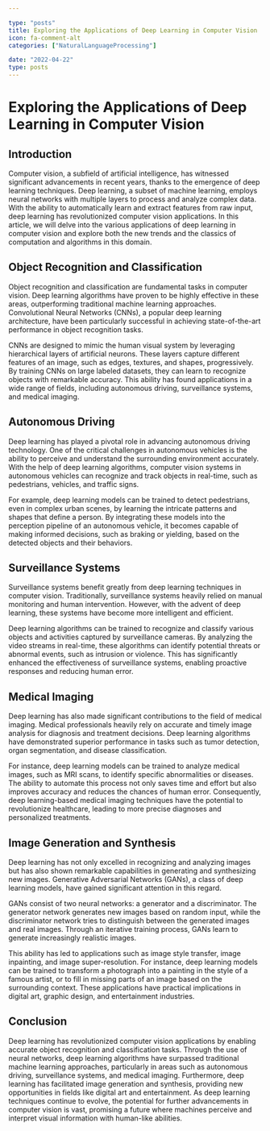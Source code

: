 ```yaml
---

type: "posts"
title: Exploring the Applications of Deep Learning in Computer Vision
icon: fa-comment-alt
categories: ["NaturalLanguageProcessing"]

date: "2022-04-22"
type: posts
---
```





# Exploring the Applications of Deep Learning in Computer Vision

## Introduction

Computer vision, a subfield of artificial intelligence, has witnessed significant advancements in recent years, thanks to the emergence of deep learning techniques. Deep learning, a subset of machine learning, employs neural networks with multiple layers to process and analyze complex data. With the ability to automatically learn and extract features from raw input, deep learning has revolutionized computer vision applications. In this article, we will delve into the various applications of deep learning in computer vision and explore both the new trends and the classics of computation and algorithms in this domain.

## Object Recognition and Classification

Object recognition and classification are fundamental tasks in computer vision. Deep learning algorithms have proven to be highly effective in these areas, outperforming traditional machine learning approaches. Convolutional Neural Networks (CNNs), a popular deep learning architecture, have been particularly successful in achieving state-of-the-art performance in object recognition tasks.

CNNs are designed to mimic the human visual system by leveraging hierarchical layers of artificial neurons. These layers capture different features of an image, such as edges, textures, and shapes, progressively. By training CNNs on large labeled datasets, they can learn to recognize objects with remarkable accuracy. This ability has found applications in a wide range of fields, including autonomous driving, surveillance systems, and medical imaging.

## Autonomous Driving

Deep learning has played a pivotal role in advancing autonomous driving technology. One of the critical challenges in autonomous vehicles is the ability to perceive and understand the surrounding environment accurately. With the help of deep learning algorithms, computer vision systems in autonomous vehicles can recognize and track objects in real-time, such as pedestrians, vehicles, and traffic signs.

For example, deep learning models can be trained to detect pedestrians, even in complex urban scenes, by learning the intricate patterns and shapes that define a person. By integrating these models into the perception pipeline of an autonomous vehicle, it becomes capable of making informed decisions, such as braking or yielding, based on the detected objects and their behaviors.

## Surveillance Systems

Surveillance systems benefit greatly from deep learning techniques in computer vision. Traditionally, surveillance systems heavily relied on manual monitoring and human intervention. However, with the advent of deep learning, these systems have become more intelligent and efficient.

Deep learning algorithms can be trained to recognize and classify various objects and activities captured by surveillance cameras. By analyzing the video streams in real-time, these algorithms can identify potential threats or abnormal events, such as intrusion or violence. This has significantly enhanced the effectiveness of surveillance systems, enabling proactive responses and reducing human error.

## Medical Imaging

Deep learning has also made significant contributions to the field of medical imaging. Medical professionals heavily rely on accurate and timely image analysis for diagnosis and treatment decisions. Deep learning algorithms have demonstrated superior performance in tasks such as tumor detection, organ segmentation, and disease classification.

For instance, deep learning models can be trained to analyze medical images, such as MRI scans, to identify specific abnormalities or diseases. The ability to automate this process not only saves time and effort but also improves accuracy and reduces the chances of human error. Consequently, deep learning-based medical imaging techniques have the potential to revolutionize healthcare, leading to more precise diagnoses and personalized treatments.

## Image Generation and Synthesis

Deep learning has not only excelled in recognizing and analyzing images but has also shown remarkable capabilities in generating and synthesizing new images. Generative Adversarial Networks (GANs), a class of deep learning models, have gained significant attention in this regard.

GANs consist of two neural networks: a generator and a discriminator. The generator network generates new images based on random input, while the discriminator network tries to distinguish between the generated images and real images. Through an iterative training process, GANs learn to generate increasingly realistic images.

This ability has led to applications such as image style transfer, image inpainting, and image super-resolution. For instance, deep learning models can be trained to transform a photograph into a painting in the style of a famous artist, or to fill in missing parts of an image based on the surrounding context. These applications have practical implications in digital art, graphic design, and entertainment industries.

## Conclusion

Deep learning has revolutionized computer vision applications by enabling accurate object recognition and classification tasks. Through the use of neural networks, deep learning algorithms have surpassed traditional machine learning approaches, particularly in areas such as autonomous driving, surveillance systems, and medical imaging. Furthermore, deep learning has facilitated image generation and synthesis, providing new opportunities in fields like digital art and entertainment. As deep learning techniques continue to evolve, the potential for further advancements in computer vision is vast, promising a future where machines perceive and interpret visual information with human-like abilities.